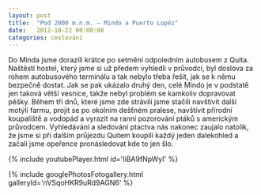 ```yaml
---
layout: post
title:  "Pod 2000 m.n.m. – Mindo a Puerto Lopéz"
date:   2012-10-22 00:00:00
categories: cestování
---
```


Do Minda jsme dorazili krátce po setmění odpoledním autobusem z Quita. Naštěstí hostel, který jsme si už předem vyhledli v průvodci, byl doslova za rohem autobusového terminálu a tak nebylo třeba řešit, jak se k němu bezpečně dostat. Jak se pak ukázalo druhý den, celé Mindo je v podstatě jen taková větší vesnice, takže nebyl problém se kamkoliv dopravovat pěšky. Během tři dnů, které jsme zde strávili jsme stačili navštívit další motýlí farmu, projít se po okolním dešťném pralese, navštívit přírodní koupaliště a vodopád a vyrazit na ranní pozorování ptáků s americkým průvodcem. Vyhledávání a sledování ptactva nás nakonec zaujalo natolik, že jsme si při dalším průjezdu Quitem koupili každý jeden dalekohled a začali jsme opeřence pronásledovat kde to jen šlo.

{% include youtubePlayer.html id='IiBA9fNpWyI' %}

{% include googlePhotosFotogallery.html galleryId='nVSqoHKR9uRd9AGN6' %}

